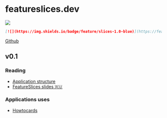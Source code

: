 # featureslices.dev

[![](https://img.shields.io/badge/feature/slices-1.0-blue)](https://featureslices.dev)


```md
[![](https://img.shields.io/badge/feature/slices-1.0-blue)](https://featureslices.dev)
```

[Github](https://github.com/featureslices)

## v0.1

### Reading

- [Application structure](https://sova.dev/application-structure/)
- [FeatureSlices slides 🇷🇺](https://tg.guru/feature_slices)

### Applications uses

- [Howtocards](https://github.com/howtocards/frontend)
